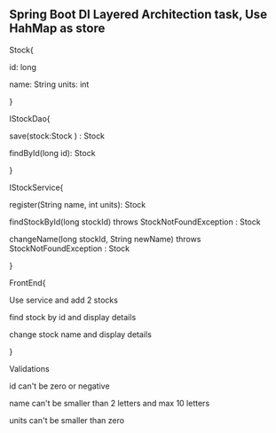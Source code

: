 
## Spring Boot DI Layered Architection task, Use HahMap as store


Stock{

 id: long
 
 name: String
 units: int

}


IStockDao{

save(stock:Stock ) : Stock

findById(long id): Stock



}


IStockService{

register(String name, int units): Stock

findStockById(long stockId) throws StockNotFoundException : Stock

changeName(long stockId, String newName) throws StockNotFoundException : Stock


}

FrontEnd{

Use service and add 2 stocks

find stock by id and display details

change stock name and display details

}

Validations

id can't be zero or negative

name can't be smaller than 2 letters and max 10 letters

units can't be smaller than zero




